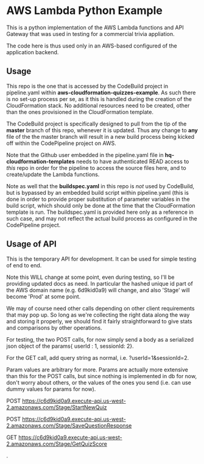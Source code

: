 # AWS Lambda Python Example
This is a python implementation of the AWS Lambda functions and API Gateway that was used in testing for a commercial trivia appliation.

The code here is thus used only in an AWS-based configured of the application backend.

## Usage

This repo is the one that is accessed by the CodeBuild project in pipeline.yaml within **aws-cloudformation-quizzes-example**. As such there is no set-up process per se, as it this is handled during the creation of the CloudFormation stack. No additional resources need to be created, other than the ones provisioned in the CloudFormation template. 

The CodeBuild project is specifically designed to pull from the tip of the **master** branch of this repo, whenever it is updated. Thus any change to **any** file of the the master branch will result in a new build process being kicked off within the CodePipeline project on AWS. 

Note that the Github user embedded in the pipeline.yaml file in **hq-cloudformation-templates** needs to have authenticated READ access to *this* repo in order for the pipeline to access the source files here, and to create/update the Lambda functions.

Note as well that the **buildspec.yaml** in this repo is *not* used by CodeBuild, but is bypassed by an embedded build script within pipeline.yaml (this is done in order to provide proper substitution of parameter variables in the build script, which should only be done at the time that the CloudFormation template is run. The buildspec.yaml is provided here only as a reference in such case, and may not reflect the actual build process as configured in the CodePipeline project.

## Usage of API

This is the temporary API for development. It can be used for simple testing of end to end. 

Note this WILL change at some point, even during testing, so I'll be providing updated docs as need. In particular the hashed unique id part of the AWS domain name (e.g. 6d9kid0a9) will change, and also 'Stage' will become 'Prod' at some point. 

We may of course need other calls depending on other client requirements that may pop up. So long as we're collecting the right data along the way and storing it properly, we should find it fairly straightforward to give stats and comparisons by other operations.

For testing, the two POST calls, for now simply send a body as a serialized json object of the params{ userId : 1, sessionId: 2}.

For the GET call, add query string as normal, i.e. 
?userId=1&sessionId=2. 

Param values are arbitrary for more. Params are actually more extensive than this for the POST calls, but since nothing is implemented in db for now, don't worry about others, or the values of the ones you send (i.e. can use dummy values for params for now).

POST https://c6d9kid0a9.execute-api.us-west-2.amazonaws.com/Stage/StartNewQuiz

POST https://c6d9kid0a9.execute-api.us-west-2.amazonaws.com/Stage/SaveQuestionResponse

GET https://c6d9kid0a9.execute-api.us-west-2.amazonaws.com/Stage/GetQuizScore 

.



